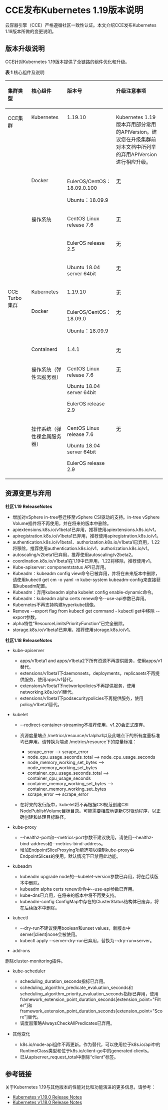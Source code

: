 # CCE发布Kubernetes 1.19版本说明<a name="cce_10_0470"></a>

云容器引擎（CCE）严格遵循社区一致性认证。本文介绍CCE发布Kubernetes 1.19版本所做的变更说明。

## 版本升级说明<a name="zh-cn_topic_0000001088754632_section1323276466"></a>

CCE针对Kubernetes 1.19版本提供了全链路的组件优化和升级。

**表 1**  核心组件及说明

<a name="zh-cn_topic_0000001088754632_table155741450207"></a>
<table><thead align="left"><tr id="zh-cn_topic_0000001088754632_row155743501202"><th class="cellrowborder" valign="top" width="15.518448155184483%" id="mcps1.2.5.1.1"><p id="zh-cn_topic_0000001088754632_p53290168478"><a name="zh-cn_topic_0000001088754632_p53290168478"></a><a name="zh-cn_topic_0000001088754632_p53290168478"></a>集群类型</p>
</th>
<th class="cellrowborder" valign="top" width="23.147685231476853%" id="mcps1.2.5.1.2"><p id="zh-cn_topic_0000001088754632_p175741050209"><a name="zh-cn_topic_0000001088754632_p175741050209"></a><a name="zh-cn_topic_0000001088754632_p175741050209"></a>核心组件</p>
</th>
<th class="cellrowborder" valign="top" width="28.517148285171483%" id="mcps1.2.5.1.3"><p id="zh-cn_topic_0000001088754632_p157416501403"><a name="zh-cn_topic_0000001088754632_p157416501403"></a><a name="zh-cn_topic_0000001088754632_p157416501403"></a>版本号</p>
</th>
<th class="cellrowborder" valign="top" width="32.816718328167184%" id="mcps1.2.5.1.4"><p id="zh-cn_topic_0000001088754632_p657425016011"><a name="zh-cn_topic_0000001088754632_p657425016011"></a><a name="zh-cn_topic_0000001088754632_p657425016011"></a>升级注意事项</p>
</th>
</tr>
</thead>
<tbody><tr id="zh-cn_topic_0000001088754632_row357411506015"><td class="cellrowborder" rowspan="5" valign="top" width="15.518448155184483%" headers="mcps1.2.5.1.1 "><p id="zh-cn_topic_0000001088754632_p15329181615474"><a name="zh-cn_topic_0000001088754632_p15329181615474"></a><a name="zh-cn_topic_0000001088754632_p15329181615474"></a>CCE集群</p>
</td>
<td class="cellrowborder" valign="top" width="23.147685231476853%" headers="mcps1.2.5.1.2 "><p id="zh-cn_topic_0000001088754632_p15741450109"><a name="zh-cn_topic_0000001088754632_p15741450109"></a><a name="zh-cn_topic_0000001088754632_p15741450109"></a>Kubernetes</p>
</td>
<td class="cellrowborder" valign="top" width="28.517148285171483%" headers="mcps1.2.5.1.3 "><p id="zh-cn_topic_0000001088754632_p1857416501305"><a name="zh-cn_topic_0000001088754632_p1857416501305"></a><a name="zh-cn_topic_0000001088754632_p1857416501305"></a>1.19.10</p>
</td>
<td class="cellrowborder" valign="top" width="32.816718328167184%" headers="mcps1.2.5.1.4 "><p id="zh-cn_topic_0000001088754632_p4574250009"><a name="zh-cn_topic_0000001088754632_p4574250009"></a><a name="zh-cn_topic_0000001088754632_p4574250009"></a>Kubernetes 1.19版本弃用部分常用的APIVersion。建议您在升级集群前对本文档中所列举的弃用APIVersion进行相应升级。</p>
</td>
</tr>
<tr id="zh-cn_topic_0000001088754632_row18141164895219"><td class="cellrowborder" valign="top" headers="mcps1.2.5.1.1 "><p id="zh-cn_topic_0000001088754632_p18141848105216"><a name="zh-cn_topic_0000001088754632_p18141848105216"></a><a name="zh-cn_topic_0000001088754632_p18141848105216"></a>Docker</p>
</td>
<td class="cellrowborder" valign="top" headers="mcps1.2.5.1.2 "><p id="zh-cn_topic_0000001088754632_p9141184815214"><a name="zh-cn_topic_0000001088754632_p9141184815214"></a><a name="zh-cn_topic_0000001088754632_p9141184815214"></a>EulerOS/CentOS：18.09.0.100</p>
<p id="zh-cn_topic_0000001088754632_p9790113195019"><a name="zh-cn_topic_0000001088754632_p9790113195019"></a><a name="zh-cn_topic_0000001088754632_p9790113195019"></a>Ubuntu：18.09.9</p>
</td>
<td class="cellrowborder" valign="top" headers="mcps1.2.5.1.3 "><p id="zh-cn_topic_0000001088754632_p19469152035512"><a name="zh-cn_topic_0000001088754632_p19469152035512"></a><a name="zh-cn_topic_0000001088754632_p19469152035512"></a>无</p>
</td>
</tr>
<tr id="zh-cn_topic_0000001088754632_row20122846135210"><td class="cellrowborder" rowspan="3" valign="top" headers="mcps1.2.5.1.1 "><p id="zh-cn_topic_0000001088754632_p1512213462520"><a name="zh-cn_topic_0000001088754632_p1512213462520"></a><a name="zh-cn_topic_0000001088754632_p1512213462520"></a>操作系统</p>
</td>
<td class="cellrowborder" valign="top" headers="mcps1.2.5.1.2 "><p id="zh-cn_topic_0000001088754632_p11122134655210"><a name="zh-cn_topic_0000001088754632_p11122134655210"></a><a name="zh-cn_topic_0000001088754632_p11122134655210"></a>CentOS Linux release 7.6</p>
</td>
<td class="cellrowborder" valign="top" headers="mcps1.2.5.1.3 "><p id="zh-cn_topic_0000001088754632_p2122184611526"><a name="zh-cn_topic_0000001088754632_p2122184611526"></a><a name="zh-cn_topic_0000001088754632_p2122184611526"></a>无</p>
</td>
</tr>
<tr id="zh-cn_topic_0000001088754632_row1415162785517"><td class="cellrowborder" valign="top" headers="mcps1.2.5.1.1 "><p id="zh-cn_topic_0000001088754632_p215152755511"><a name="zh-cn_topic_0000001088754632_p215152755511"></a><a name="zh-cn_topic_0000001088754632_p215152755511"></a>EulerOS release 2.5</p>
</td>
<td class="cellrowborder" valign="top" headers="mcps1.2.5.1.2 "><p id="zh-cn_topic_0000001088754632_p1036022555516"><a name="zh-cn_topic_0000001088754632_p1036022555516"></a><a name="zh-cn_topic_0000001088754632_p1036022555516"></a>无</p>
</td>
</tr>
<tr id="zh-cn_topic_0000001088754632_row1656414245556"><td class="cellrowborder" valign="top" headers="mcps1.2.5.1.1 "><p id="zh-cn_topic_0000001088754632_p17565124165517"><a name="zh-cn_topic_0000001088754632_p17565124165517"></a><a name="zh-cn_topic_0000001088754632_p17565124165517"></a>Ubuntu 18.04 server 64bit</p>
</td>
<td class="cellrowborder" valign="top" headers="mcps1.2.5.1.2 "><p id="zh-cn_topic_0000001088754632_p113601325155511"><a name="zh-cn_topic_0000001088754632_p113601325155511"></a><a name="zh-cn_topic_0000001088754632_p113601325155511"></a>无</p>
</td>
</tr>
<tr id="zh-cn_topic_0000001088754632_row115743505013"><td class="cellrowborder" rowspan="5" valign="top" width="15.518448155184483%" headers="mcps1.2.5.1.1 "><p id="zh-cn_topic_0000001088754632_p232914164473"><a name="zh-cn_topic_0000001088754632_p232914164473"></a><a name="zh-cn_topic_0000001088754632_p232914164473"></a>CCE Turbo集群</p>
</td>
<td class="cellrowborder" valign="top" width="23.147685231476853%" headers="mcps1.2.5.1.2 "><p id="zh-cn_topic_0000001088754632_p13574105017010"><a name="zh-cn_topic_0000001088754632_p13574105017010"></a><a name="zh-cn_topic_0000001088754632_p13574105017010"></a>Kubernetes</p>
</td>
<td class="cellrowborder" valign="top" width="28.517148285171483%" headers="mcps1.2.5.1.3 "><p id="zh-cn_topic_0000001088754632_p65748508018"><a name="zh-cn_topic_0000001088754632_p65748508018"></a><a name="zh-cn_topic_0000001088754632_p65748508018"></a>1.19.10</p>
</td>
<td class="cellrowborder" valign="top" width="32.816718328167184%" headers="mcps1.2.5.1.4 "><p id="zh-cn_topic_0000001088754632_p155744507011"><a name="zh-cn_topic_0000001088754632_p155744507011"></a><a name="zh-cn_topic_0000001088754632_p155744507011"></a>无</p>
</td>
</tr>
<tr id="zh-cn_topic_0000001088754632_row11789592554"><td class="cellrowborder" valign="top" headers="mcps1.2.5.1.1 "><p id="zh-cn_topic_0000001088754632_p47985985513"><a name="zh-cn_topic_0000001088754632_p47985985513"></a><a name="zh-cn_topic_0000001088754632_p47985985513"></a>Docker</p>
</td>
<td class="cellrowborder" valign="top" headers="mcps1.2.5.1.2 "><p id="zh-cn_topic_0000001088754632_p15914171311536"><a name="zh-cn_topic_0000001088754632_p15914171311536"></a><a name="zh-cn_topic_0000001088754632_p15914171311536"></a>EulerOS/CentOS：18.09.0</p>
<p id="zh-cn_topic_0000001088754632_p139141013135315"><a name="zh-cn_topic_0000001088754632_p139141013135315"></a><a name="zh-cn_topic_0000001088754632_p139141013135315"></a>Ubuntu：18.09.9</p>
</td>
<td class="cellrowborder" valign="top" headers="mcps1.2.5.1.3 "><p id="zh-cn_topic_0000001088754632_p191831128185517"><a name="zh-cn_topic_0000001088754632_p191831128185517"></a><a name="zh-cn_topic_0000001088754632_p191831128185517"></a>无</p>
</td>
</tr>
<tr id="zh-cn_topic_0000001088754632_row45741250801"><td class="cellrowborder" valign="top" headers="mcps1.2.5.1.1 "><p id="zh-cn_topic_0000001088754632_p5101192295316"><a name="zh-cn_topic_0000001088754632_p5101192295316"></a><a name="zh-cn_topic_0000001088754632_p5101192295316"></a>Containerd</p>
</td>
<td class="cellrowborder" valign="top" headers="mcps1.2.5.1.2 "><p id="zh-cn_topic_0000001088754632_p3100822105319"><a name="zh-cn_topic_0000001088754632_p3100822105319"></a><a name="zh-cn_topic_0000001088754632_p3100822105319"></a>1.4.1</p>
</td>
<td class="cellrowborder" valign="top" headers="mcps1.2.5.1.3 "><p id="zh-cn_topic_0000001088754632_p218362812559"><a name="zh-cn_topic_0000001088754632_p218362812559"></a><a name="zh-cn_topic_0000001088754632_p218362812559"></a>无</p>
</td>
</tr>
<tr id="zh-cn_topic_0000001088754632_row857455010018"><td class="cellrowborder" valign="top" headers="mcps1.2.5.1.1 "><p id="zh-cn_topic_0000001088754632_p1199122212532"><a name="zh-cn_topic_0000001088754632_p1199122212532"></a><a name="zh-cn_topic_0000001088754632_p1199122212532"></a>操作系统（弹性云服务器）</p>
</td>
<td class="cellrowborder" valign="top" headers="mcps1.2.5.1.2 "><p id="zh-cn_topic_0000001088754632_p1898422195312"><a name="zh-cn_topic_0000001088754632_p1898422195312"></a><a name="zh-cn_topic_0000001088754632_p1898422195312"></a>CentOS Linux release 7.6</p>
<p id="zh-cn_topic_0000001088754632_p125615545549"><a name="zh-cn_topic_0000001088754632_p125615545549"></a><a name="zh-cn_topic_0000001088754632_p125615545549"></a>Ubuntu 18.04 server 64bit</p>
<p id="zh-cn_topic_0000001088754632_p193557201107"><a name="zh-cn_topic_0000001088754632_p193557201107"></a><a name="zh-cn_topic_0000001088754632_p193557201107"></a>EulerOS release 2.9</p>
</td>
<td class="cellrowborder" valign="top" headers="mcps1.2.5.1.3 "><p id="zh-cn_topic_0000001088754632_p1341042914552"><a name="zh-cn_topic_0000001088754632_p1341042914552"></a><a name="zh-cn_topic_0000001088754632_p1341042914552"></a>无</p>
</td>
</tr>
<tr id="zh-cn_topic_0000001088754632_row107813265418"><td class="cellrowborder" valign="top" headers="mcps1.2.5.1.1 "><p id="zh-cn_topic_0000001088754632_p7781729546"><a name="zh-cn_topic_0000001088754632_p7781729546"></a><a name="zh-cn_topic_0000001088754632_p7781729546"></a>操作系统（弹性裸金属服务器）</p>
</td>
<td class="cellrowborder" valign="top" headers="mcps1.2.5.1.2 "><p id="zh-cn_topic_0000001088754632_p0948458172317"><a name="zh-cn_topic_0000001088754632_p0948458172317"></a><a name="zh-cn_topic_0000001088754632_p0948458172317"></a>CentOS Linux release 7.6</p>
<p id="zh-cn_topic_0000001088754632_p1194815820232"><a name="zh-cn_topic_0000001088754632_p1194815820232"></a><a name="zh-cn_topic_0000001088754632_p1194815820232"></a>Ubuntu 18.04 server 64bit</p>
<p id="zh-cn_topic_0000001088754632_p7948358172317"><a name="zh-cn_topic_0000001088754632_p7948358172317"></a><a name="zh-cn_topic_0000001088754632_p7948358172317"></a>EulerOS release 2.9</p>
</td>
<td class="cellrowborder" valign="top" headers="mcps1.2.5.1.3 "><p id="zh-cn_topic_0000001088754632_p441072920559"><a name="zh-cn_topic_0000001088754632_p441072920559"></a><a name="zh-cn_topic_0000001088754632_p441072920559"></a>无</p>
</td>
</tr>
</tbody>
</table>

## 资源变更与弃用<a name="zh-cn_topic_0000001088754632_zh-cn_topic_0000001072975092_section51381161799"></a>

**社区1.19 ReleaseNotes**

-   增加对vSphere in-tree卷迁移至vSphere CSI驱动的支持。in-tree vSphere Volume插件将不再使用，并在将来的版本中删除。
-   apiextensions.k8s.io/v1beta1已弃用，推荐使用apiextensions.k8s.io/v1。
-   apiregistration.k8s.io/v1beta1已弃用，推荐使用apiregistration.k8s.io/v1。
-   authentication.k8s.io/v1beta1、authorization.k8s.io/v1beta1已弃用，1.22将移除，推荐使用authentication.k8s.io/v1、authorization.k8s.io/v1。
-   autoscaling/v2beta1已弃用，推荐使用autoscaling/v2beta2。
-   coordination.k8s.io/v1beta1在1.19中已弃用，1.22将移除，推荐使用v1。
-   Kube-apiserver: componentstatus API已弃用。
-   Kubeadm：kubeadm config view命令已被弃用，并将在未来版本中删除，请使用kubectl get cm -o yaml -n kube-system kubeadm-config来直接获取kubeadm配置。
-   Kubeadm：弃用kubeadm alpha kubelet config enable-dynamic命令。
-   Kubeadm：kubeadm alpha certs renew命令--use-api参数已弃用。
-   Kubernetes不再支持构建hyperkube镜像。
-   Remove --export flag from kubectl get command - kubectl get中移除 --export参数。
-   alpha特性“ResourceLimitsPriorityFunction”已完全删除。
-   storage.k8s.io/v1beta1已弃用，推荐使用storage.k8s.io/v1。

**社区1.18 ReleaseNotes**

-   kube-apiserver
    -   apps/v1beta1 and apps/v1beta2下所有资源不再提供服务，使用apps/v1替代。
    -   extensions/v1beta1下daemonsets，deployments，replicasets不再提供服务，使用apps/v1替代。
    -   extensions/v1beta1下networkpolicies不再提供服务，使用networking.k8s.io/v1替代。
    -   extensions/v1beta1下podsecuritypolicies不再提供服务，使用policy/v1beta1替代。


-   kubelet
    -   --redirect-container-streaming不推荐使用，v1.20会正式废弃。
    -   资源度量端点 /metrics/resource/v1alpha1以及此端点下的所有度量标准均已弃用。请转换为端点 /metrics/resource下的度量标准：
        -   scrape\_error --\> scrape\_error
        -   node\_cpu\_usage\_seconds\_total --\> node\_cpu\_usage\_seconds
        -   node\_memory\_working\_set\_bytes --\> node\_memory\_working\_set\_bytes
        -   container\_cpu\_usage\_seconds\_total --\> container\_cpu\_usage\_seconds
        -   container\_memory\_working\_set\_bytes --\> container\_memory\_working\_set\_bytes
        -   scrape\_error --\> scrape\_error

    -   在将来的发行版中，kubelet将不再根据CSI规范创建CSI NodePublishVolume目标目录。可能需要相应地更新CSI驱动程序，以正确创建和处理目标路径。


-   kube-proxy
    -   --healthz-port和--metrics-port参数不建议使用，请使用--healthz-bind-address和--metrics-bind-address。
    -   增加EndpointSliceProxying功能选项以控制kube-proxy中EndpointSlices的使用，默认情况下已禁用此功能。


-   kubeadm
    -   kubeadm upgrade node的--kubelet-version参数已弃用，将在后续版本中删除。
    -   kubeadm alpha certs renew命令中--use-api参数已弃用。
    -   kube-dns已弃用，在将来的版本中将不再受支持。
    -   kubeadm-config ConfigMap中存在的ClusterStatus结构体已废弃，将在后续版本中删除。


-   kubectl
    -   --dry-run不建议使用boolean和unset values，新版本中server|client|none会被使用。
    -   kubectl apply --server-dry-run已弃用，替换为--dry-run=server。


-   add-ons

删除cluster-monitoring插件。

-   kube-scheduler
    -   scheduling\_duration\_seconds指标已弃用。
    -   scheduling\_algorithm\_predicate\_evaluation\_seconds和scheduling\_algorithm\_priority\_evaluation\_seconds指标已弃用，使用framework\_extension\_point\_duration\_seconds\[extension\_point="Filter"\]和framework\_extension\_point\_duration\_seconds\[extension\_point="Score"\]替代。
    -   调度器策略AlwaysCheckAllPredicates已弃用。


-   其他变化
    -   k8s.io/node-api组件不再更新。作为替代，可以使用位于k8s.io/api中的RuntimeClass类型和位于k8s.io/client-go中的generated clients。
    -   已从apiserver\_request\_total中删除“client”标签。


## 参考链接<a name="zh-cn_topic_0000001088754632_zh-cn_topic_0000001072975092_zh-cn_topic_0261805759_zh-cn_topic_0261793154_section1272182810583"></a>

关于Kubernetes 1.19与其他版本的性能对比和功能演进的更多信息，请参考：

-   [Kubernetes v1.19.0 Release Notes](https://github.com/kubernetes/kubernetes/blob/master/CHANGELOG/CHANGELOG-1.19.md#changes)
-   [Kubernetes v1.18.0 Release Notes](https://github.com/kubernetes/kubernetes/blob/master/CHANGELOG/CHANGELOG-1.18.md#changes)

